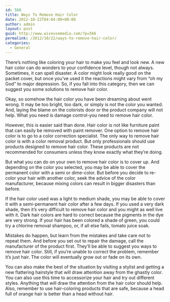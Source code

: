 ```yaml
---
id: 566
title: Ways To Remove Hair Color
date: 2012-10-22T04:04:00+00:00
author: admin
layout: post
guid: http://www.wiseusemedia.com/?p=566
permalink: /2012/10/22/ways-to-remove-hair-color/
categories:
  - General
---
```

There&#8217;s nothing like coloring your hair to make you feel and look new. A new hair color can do wonders to your confidence level, though not always. Sometimes, it can spell disaster. A color might look really good on the packet cover, but once you&#8217;ve used it the reactions might vary from &#8220;oh my God&#8221; to major depression. So, if you fall into this category, then we can suggest you some solutions to remove hair color.

Okay, so somehow the hair color you have been dreaming about went wrong. It may be too bright, too dark, or simply is not the color you wanted. And, laying the blame on the colorists door or the product company will not help. What you need is damage control-you need to remove hair color.

However, this is easier said than done. Hair color is not like furniture paint that can easily be removed with paint remover. One option to remove hair color is to go to a color correction specialist. The only way to remove hair color is with a color removal product. But only professionals should use products designed to remove hair color. These products are not recommended for consumers unless they know exactly what they&#8217;re doing.

But what you can do on your own to remove hair color is to cover up. And depending on the color you selected, you may be able to cover the permanent color with a semi or dime-color. But before you decide to re-color your hair with another color, seek the advice of the color manufacturer, because mixing colors can result in bigger disasters than before.

If the hair color used was a light to medium shade, you may be able to cover it with a semi-permanent hair color after a few days. If you used a very dark shade, then it&#8217;s very difficult to remove hair color and you might as well live with it. Dark hair colors are hard to correct because the pigments in the dye are very strong. If your hair has been colored a shade of green, you could try a chlorine removal shampoo, or, if all else fails, tomato juice soak.

Mistakes do happen, but learn from the mistakes and take care not to repeat them. And before you set out to repair the damage, call the manufacturer of the product first. They&#8217;ll be able to suggest you ways to remove hair color. Still, if you&#8217;re unable to correct the problem, remember it&#8217;s just hair. The color will eventually grow out or fade on its own.

You can also make the best of the situation by visiting a stylist and getting a new flattering hairstyle that will draw attention away from the ghastly color. You can also use this time to accessorize your hair and try out different styles. Anything that will draw the attention from the hair color should help. Also, remember to use hair-coloring products that are safe, because a head full of orange hair is better than a head without hair.